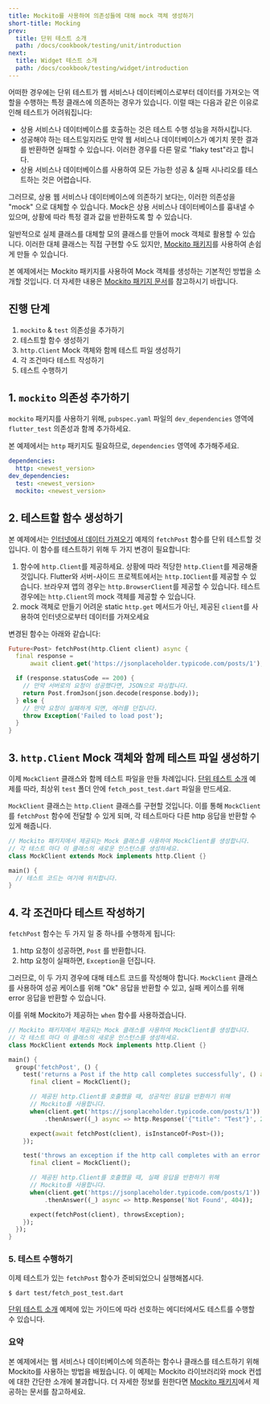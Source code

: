 ```yaml
---
title: Mockito를 사용하여 의존성들에 대해 mock 객체 생성하기
short-title: Mocking
prev:
  title: 단위 테스트 소개
  path: /docs/cookbook/testing/unit/introduction
next:
  title: Widget 테스트 소개
  path: /docs/cookbook/testing/widget/introduction
---
```


어떠한 경우에는 단위 테스트가 웹 서비스나 데이터베이스로부터 데이터를 가져오는 역할을
수행하는 특정 클래스에 의존하는 경우가 있습니다. 이럴 때는 다음과 같은 이유로 인해 
테스트가 어려워집니다:

  * 상용 서비스나 데이터베이스를 호출하는 것은 테스트 수행 성능을 저하시킵니다.
  * 성공해야 하는 테스트일지라도 만약 웹 서비스나 데이터베이스가 예기치 못한 결과를 
    반환하면 실패할 수 있습니다. 이러한 경우를 다른 말로 "flaky test"라고 합니다.
  * 상용 서비스나 데이터베이스를 사용하여 모든 가능한 성공 & 실패 시나리오를 테스트하는
    것은 어렵습니다.

그러므로, 상용 웹 서비스나 데이터베이스에 의존하기 보다는, 이러한 의존성을 
"mock" 으로 대체할 수 있습니다. Mock은 상용 서비스나 데이터베이스를 흉내낼 수 
있으며, 상황에 따라 특정 결과 값을 반환하도록 할 수 있습니다.

일반적으로 실제 클래스를 대체할 모의 클래스를 만들어 mock 객체로 활용할 수 있습니다.
이러한 대체 클래스는 직접 구현할 수도 있지만, [Mockito 패키지]({{site.pub-pkg}}/mockito)를
사용하여 손쉽게 만들 수 있습니다.

본 예제에서는 Mockito 패키지를 사용하여 Mock 객체를 생성하는 기본적인 방법을 
소개할 것입니다. 더 자세한 내용은 [Mockito 패키지 문서]({{site.pub-pkg}}/mockito)를
참고하시기 바랍니다.

## 진행 단계

  1. `mockito` & `test` 의존성을 추가하기
  2. 테스트할 함수 생성하기
  3. `http.Client` Mock 객체와 함께 테스트 파일 생성하기
  4. 각 조건마다 테스트 작성하기
  5. 테스트 수행하기

## 1. `mockito` 의존성 추가하기

`mockito` 패키지를 사용하기 위해, `pubspec.yaml` 파일의 `dev_dependencies` 영역에
`flutter_test` 의존성과 함께 추가하세요.

본 예제에서는 `http` 패키지도 필요하므로, `dependencies` 영역에 추가해주세요.

```yaml
dependencies:
  http: <newest_version>
dev_dependencies:
  test: <newest_version>
  mockito: <newest_version>
```

## 2. 테스트할 함수 생성하기

본 예제에서는 [인터넷에서 데이터 가져오기](/docs/cookbook/networking/fetch-data/) 
예제의 `fetchPost` 함수를 단위 테스트할 것입니다. 이 함수를 테스트하기 위해 
두 가지 변경이 필요합니다:

  1. 함수에 `http.Client`를 제공하세요. 상황에 따라 적당한 `http.Client`를 제공해줄 
     것입니다. Flutter와 서버-사이드 프로젝트에서는 `http.IOClient`를 제공할 수 있습니다.
     브라우져 앱의 경우는 `http.BrowserClient`를 제공할 수 있습니다.
     테스트 경우에는 `http.Client`의 mock 객체를 제공할 수 있습니다.
  2. mock 객체로 만들기 어려운 static `http.get` 메서드가 아닌, 
     제공된 `client`를 사용하여 인터넷으로부터 데이터를 가져오세요

변경된 함수는 아래와 같습니다:

<!-- skip -->
```dart
Future<Post> fetchPost(http.Client client) async {
  final response =
      await client.get('https://jsonplaceholder.typicode.com/posts/1');

  if (response.statusCode == 200) {
    // 만약 서버로의 요청이 성공했다면, JSON으로 파싱합니다.
    return Post.fromJson(json.decode(response.body));
  } else {
    // 만약 요청이 실패하게 되면, 에러를 던집니다.
    throw Exception('Failed to load post');
  }
}
```

## 3. `http.Client` Mock 객체와 함께 테스트 파일 생성하기

이제 `MockClient` 클래스와 함께 테스트 파일을 만들 차례입니다.
[단위 테스트 소개](/docs/cookbook/testing/unit/introduction)
예제를 따라, 최상위 `test` 폴더 안에 `fetch_post_test.dart` 파일을 만드세요.

`MockClient` 클래스는 `http.Client` 클래스를 구현할 것입니다. 이를 통해 
`MockClient`를 `fetchPost` 함수에 전달할 수 있게 되며, 각 테스트마다
다른 http 응답을 반환할 수 있게 해줍니다.

<!-- skip -->
```dart
// Mockito 패키지에서 제공되는 Mock 클래스를 사용하여 MockClient를 생성합니다.
// 각 테스트 마다 이 클래스의 새로운 인스턴스를 생성하세요.
class MockClient extends Mock implements http.Client {}

main() {
  // 테스트 코드는 여기에 위치합니다.
}
```

## 4. 각 조건마다 테스트 작성하기

`fetchPost` 함수는 두 가지 일 중 하나를 수행하게 됩니다:

  1. http 요청이 성공하면, `Post` 를 반환합니다.
  2. http 요청이 실패하면, `Exception`을 던집니다.

그러므로, 이 두 가지 경우에 대해 테스트 코드를 작성해야 합니다.
`MockClient` 클래스를 사용하여 성공 케이스를 위해 "Ok" 
응답을 반환할 수 있고, 실패 케이스를 위해 error 응답을 반환할 수 있습니다.

이를 위해 Mockito가 제공하는 `when` 함수를 사용하겠습니다.

<!-- skip -->
```dart
// Mockito 패키지에서 제공되는 Mock 클래스를 사용하여 MockClient를 생성합니다.
// 각 테스트 마다 이 클래스의 새로운 인스턴스를 생성하세요.
class MockClient extends Mock implements http.Client {}

main() {
  group('fetchPost', () {
    test('returns a Post if the http call completes successfully', () async {
      final client = MockClient();

      // 제공된 http.Client를 호출했을 때, 성공적인 응답을 반환하기 위해 
      // Mockito를 사용합니다.
      when(client.get('https://jsonplaceholder.typicode.com/posts/1'))
          .thenAnswer((_) async => http.Response('{"title": "Test"}', 200));

      expect(await fetchPost(client), isInstanceOf<Post>());
    });

    test('throws an exception if the http call completes with an error', () {
      final client = MockClient();

      // 제공된 http.Client를 호출했을 때, 실패 응답을 반환하기 위해 
      // Mockito를 사용합니다.
      when(client.get('https://jsonplaceholder.typicode.com/posts/1'))
          .thenAnswer((_) async => http.Response('Not Found', 404));

      expect(fetchPost(client), throwsException);
    });
  });
}
```

### 5. 테스트 수행하기

이제 테스트가 있는 `fetchPost` 함수가 준비되었으니 실행해봅시다.

```terminal
$ dart test/fetch_post_test.dart
```

[단위 테스트 소개](/docs/cookbook/testing/unit/introduction#run-tests-using-intellij-or-vscode)
예제에 있는 가이드에 따라 선호하는 에디터에서도 테스트를 수행할 수 있습니다.

### 요약

본 예제에서는 웹 서비스나 데이터베이스에 의존하는 함수나 클래스를 테스트하기 위해 
Mockito를 사용하는 방법을 배웠습니다. 이 예제는 Mockito 라이브러리와 mock 컨셉에 
대한 간단한 소개에 불과합니다. 더 자세한 정보를 원한다면 
[Mockito 패키지]({{site.pub-pkg}}/mockito)에서 제공하는 문서를 참고하세요.
